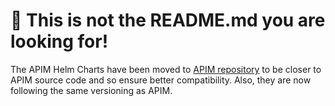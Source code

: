 # 🛑 This is not the README.md you are looking for!

The APIM Helm Charts have been moved to [APIM repository](https://github.com/gravitee-io/gravitee-api-management/tree/master/helm) to be closer to APIM source code and so ensure better compatibility.
Also, they are now following the same versioning as APIM.
